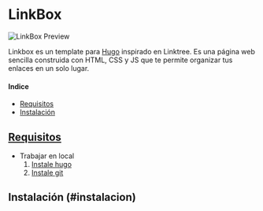 <h1 aling="center">LinkBox</h1>

![LinkBox Preview](https://github.com/deltronik/linkbox/blob/main/images/tn.png)

Linkbox es un template para <a href="https://gohugo.io/">Hugo</a> inspirado en Linktree. Es una página web sencilla construida con HTML, CSS y JS que te permite organizar tus enlaces en un solo lugar.

#### Indice

* [Requisitos](#requisitos)
* [Instalación](#instalacion)

## [Requisitos](#requisitos)

* Trabajar en local
	1. [Instale hugo](https://gohugo.io/installation/)
	2. [Instale git](https://git-scm.com/)

## Instalación (#instalacion)
	
